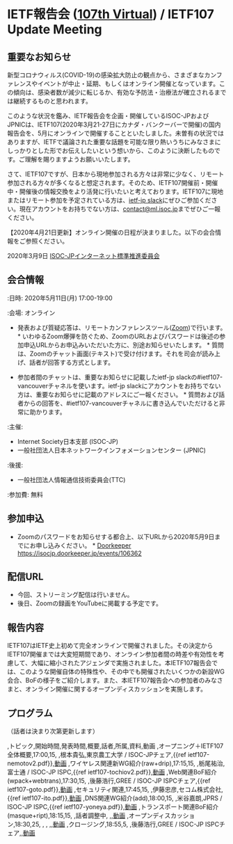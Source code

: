 # IETF報告会 ([107th Virtual](https://www.ietf.org/how/meetings/107/)) / IETF107 Update Meeting

## 重要なお知らせ

新型コロナウィルス(COVID-19)の感染拡大防止の観点から、さまざまなカンファレンスやイベントが中止・延期、もしくはオンライン開催となっています。この傾向は、感染者数が減少に転じるか、有効な予防法・治療法が確立されるまでは継続するものと思われます。

このような状況を鑑み、IETF報告会を企画・開催しているISOC-JPおよびJPNICは、IETF107(2020年3月21-27日にカナダ・バンクーバーで開催)の国内報告会を、5月にオンラインで開催することといたしました。未曽有の状況ではありますが、IETFで議論された重要な話題を可能な限り熱いうちにみなさまにしっかりとした形でお伝えしたいという想いから、このように決断したものです。ご理解を賜りますようお願いいたします。

さて、IETF107ですが、日本から現地参加される方々は非常に少なく、リモート参加される方々が多くなると想定されます。そのため、IETF107開催前・開催中・開催後の情報交換をより活発に行いたいと考えております。IETF107に現地またはリモート参加を予定されている方は、[ietf-jp slack](https://ietf-jp.slack.com/)にぜひご参加ください。現在アカウントをお持ちでない方は、[contact@ml.isoc.jp](mailto:contact@ml.isoc.jp?Subject=request%20for%20ietf-jp%20slack%20invitation)までぜひご一報ください。

【2020年4月21日更新】オンライン開催の日程が決まりました。以下の会合情報をご参照ください。

2020年3月9日 [ISOC-JPインターネット標準推進委員会](https://www.isoc.jp/wiki.cgi?page=ISPC)


## 会合情報
:日時: 2020年5月11日(月) 17:00-19:00


:会場: オンライン
*  発表および質疑応答は、リモートカンファレンスツール([Zoom](https://zoom.us))で行います。
       *  いわゆるZoom爆弾を防ぐため、ZoomのURLおよびパスワードは後述の参加申込URLからお申込みいただいた方に、別途お知らせいたします。
       *  質問は、Zoomのチャット画面(テキスト)で受け付けます。それを司会が読み上げ、話者が回答する方式とします。

*  参加者間のチャットは、重要なお知らせに記載したietf-jp slackの#ietf107-vancouverチャネルを使います。ietf-jp slackにアカウントをお持ちでない方は、重要なお知らせに記載のアドレスにご一報ください。
       *  質問および話者からの回答を、#ietf107-vancouverチャネルに書き込んでいただけると非常に助かります。


:主催:
*  Internet Society日本支部 (ISOC-JP)
*  一般社団法人日本ネットワークインフォメーションセンター (JPNIC) 

:後援:
*  一般社団法人情報通信技術委員会(TTC)

:参加費: 無料


## 参加申込
*  Zoomのパスワードをお知らせする都合上、以下URLから2020年5月9日までにお申し込みください。
       *  [Doorkeeper <https://isocjp.doorkeeper.jp/events/106362>](https://isocjp.doorkeeper.jp/events/106362)

## 配信URL
*  今回、ストリーミング配信は行いません。
*  後日、Zoomの録画をYouTubeに掲載する予定です。

## 報告内容

IETF107はIETF史上初めて完全オンラインで開催されました。その決定からIETF107開催までは大変短期間であり、オンライン参加者間の時差や有効性を考慮して、大幅に縮小されたアジェンダで実施されました。本IETF107報告会では、このような開催自体の特殊性や、その中でも開催されたいくつかの新設WG会合、BoFの様子をご紹介します。また、本IETF107報告会への参加者のみなさまと、オンライン開催に関するオープンディスカッションを実施します。


## プログラム
（話者は決まり次第更新します）

,トピック,開始時間,発表時間,概要,話者,所属,資料,動画
,オープニング＋IETF107全体概要,17:00,15, ,根本貴弘,東京農工大学 / ISOC-JPチェア,{{ref ietf107-nemotov2.pdf}},[動画](https://youtu.be/8FHQ7VNmbvE?t=120)
,ワイヤレス関連新WG紹介(raw+drip),17:15,15, ,栃尾祐治,富士通 / ISOC-JP ISPC,{{ref ietf107-tochiov2.pdf}},[動画](https://youtu.be/8FHQ7VNmbvE?t=1000)
,Web関連BoF紹介(wpack+webtrans),17:30,15, ,後藤浩行,GREE / ISOC-JP ISPCチェア,{{ref ietf107-goto.pdf}},[動画](https://youtu.be/8FHQ7VNmbvE?t=1856)
,セキュリティ関連,17:45,15, ,伊藤忠彦,セコム株式会社,{{ref ietf107-ito.pdf}},[動画](https://youtu.be/8FHQ7VNmbvE?t=2783)
,DNS関連WG紹介(add),18:00,15, ,米谷嘉朗,JPRS / ISOC-JP ISPC,{{ref ietf107-yoneya.pdf}},[動画](https://youtu.be/8FHQ7VNmbvE?t=4141)
,トランスポート関連BoF紹介(masque+ript),18:15,15, ,話者調整中, ,,[動画](https://youtu.be/8FHQ7VNmbvE?t=5266)
,オープンディスカッション,18:30,25, , , ,,[動画](https://youtu.be/8FHQ7VNmbvE?t=5430)
,クロージング,18:55,5, ,後藤浩行,GREE / ISOC-JP ISPCチェア,,[動画](https://youtu.be/8FHQ7VNmbvE?t=6180)